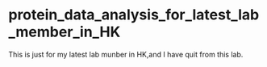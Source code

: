 # protein_data_analysis_for_latest_lab_member_in_HK
This is just for my latest lab munber in HK,and I have quit from this lab.
